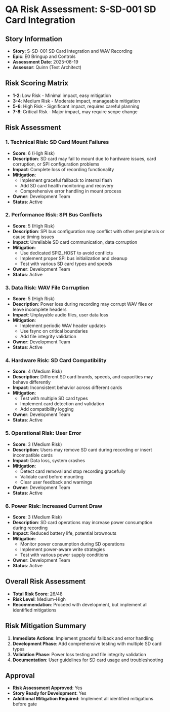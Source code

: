 # QA Risk Assessment: S-SD-001 SD Card Integration

## Story Information

- **Story**: S-SD-001 SD Card Integration and WAV Recording
- **Epic**: E0 Bringup and Controls
- **Assessment Date**: 2025-08-19
- **Assessor**: Quinn (Test Architect)

## Risk Scoring Matrix

- **1-2**: Low Risk - Minimal impact, easy mitigation
- **3-4**: Medium Risk - Moderate impact, manageable mitigation
- **5-6**: High Risk - Significant impact, requires careful planning
- **7-8**: Critical Risk - Major impact, may require scope change

## Risk Assessment

### 1. Technical Risk: SD Card Mount Failures

- **Score**: 6 (High Risk)
- **Description**: SD card may fail to mount due to hardware issues, card corruption, or SPI configuration problems
- **Impact**: Complete loss of recording functionality
- **Mitigation**:
  - Implement graceful fallback to internal flash
  - Add SD card health monitoring and recovery
  - Comprehensive error handling in mount process
- **Owner**: Development Team
- **Status**: Active

### 2. Performance Risk: SPI Bus Conflicts

- **Score**: 5 (High Risk)
- **Description**: SPI bus configuration may conflict with other peripherals or cause timing issues
- **Impact**: Unreliable SD card communication, data corruption
- **Mitigation**:
  - Use dedicated SPI2_HOST to avoid conflicts
  - Implement proper SPI bus initialization and cleanup
  - Test with various SD card types and speeds
- **Owner**: Development Team
- **Status**: Active

### 3. Data Risk: WAV File Corruption

- **Score**: 5 (High Risk)
- **Description**: Power loss during recording may corrupt WAV files or leave incomplete headers
- **Impact**: Unplayable audio files, user data loss
- **Mitigation**:
  - Implement periodic WAV header updates
  - Use fsync on critical boundaries
  - Add file integrity validation
- **Owner**: Development Team
- **Status**: Active

### 4. Hardware Risk: SD Card Compatibility

- **Score**: 4 (Medium Risk)
- **Description**: Different SD card brands, speeds, and capacities may behave differently
- **Impact**: Inconsistent behavior across different cards
- **Mitigation**:
  - Test with multiple SD card types
  - Implement card detection and validation
  - Add compatibility logging
- **Owner**: Development Team
- **Status**: Active

### 5. Operational Risk: User Error

- **Score**: 3 (Medium Risk)
- **Description**: Users may remove SD card during recording or insert incompatible cards
- **Impact**: Data loss, system crashes
- **Mitigation**:
  - Detect card removal and stop recording gracefully
  - Validate card before mounting
  - Clear user feedback and warnings
- **Owner**: Development Team
- **Status**: Active

### 6. Power Risk: Increased Current Draw

- **Score**: 3 (Medium Risk)
- **Description**: SD card operations may increase power consumption during recording
- **Impact**: Reduced battery life, potential brownouts
- **Mitigation**:
  - Monitor power consumption during SD operations
  - Implement power-aware write strategies
  - Test with various power supply conditions
- **Owner**: Development Team
- **Status**: Active

## Overall Risk Assessment

- **Total Risk Score**: 26/48
- **Risk Level**: Medium-High
- **Recommendation**: Proceed with development, but implement all identified mitigations

## Risk Mitigation Summary

1. **Immediate Actions**: Implement graceful fallback and error handling
2. **Development Phase**: Add comprehensive testing with multiple SD card types
3. **Validation Phase**: Power loss testing and file integrity validation
4. **Documentation**: User guidelines for SD card usage and troubleshooting

## Approval

- **Risk Assessment Approved**: Yes
- **Story Ready for Development**: Yes
- **Additional Mitigation Required**: Implement all identified mitigations before gate
